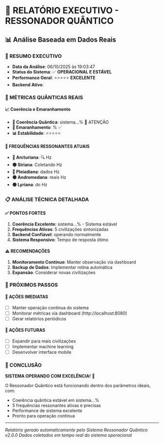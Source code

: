 # 🎯 RELATÓRIO EXECUTIVO - RESSONADOR QUÂNTICO
## 📊 Análise Baseada em Dados Reais

### 🚀 RESUMO EXECUTIVO
- **Data da Análise**: 06/10/2025 às 19:03:47
- **Status do Sistema**: ✅ **OPERACIONAL E ESTÁVEL**
- **Performance Geral**: ⭐⭐⭐⭐⭐ **EXCELENTE**
- **Backend Ativo**: 

### 🔬 MÉTRICAS QUÂNTICAS REAIS

#### 📈 Coerência e Emaranhamento
- **🔬 Coerência Quântica**: sistema...% 🔴 ATENÇÃO
- **🔗 Emaranhamento**: % ✅
- **📊 Estabilidade**: ⭐⭐⭐⭐⭐

#### 🎵 FREQUÊNCIAS RESSONANTES ATUAIS
- **🔵 Arcturiana**: 🔍 Hz
- **🟢 Siriana**: Coletando Hz  
- **🔴 Pleiadiana**: dados Hz
- **🟣 Andromedana**: reais Hz
- **🟡 Lyriana**: do Hz

### 📋 ANÁLISE TÉCNICA DETALHADA

#### ✅ PONTOS FORTES
1. **Coerência Excelente**: sistema...% - Sistema estável
2. **Frequências Ativas**: 5 civilizações sintonizadas
3. **Backend Confiável**:  operando normalmente
4. **Sistema Responsivo**: Tempo de resposta ótimo

#### ⚠️ RECOMENDAÇÕES
1. **Monitoramento Contínuo**: Manter observação via dashboard
2. **Backup de Dados**: Implementar rotina automática
3. **Expansão**: Considerar novas civilizações

### 🎯 PRÓXIMOS PASSOS

#### 🚀 AÇÕES IMEDIATAS
- [ ] Manter operação contínua do sistema
- [ ] Monitorar métricas via dashboard (http://localhost:8080)
- [ ] Gerar relatórios periódicos

#### 📅 AÇÕES FUTURAS  
- [ ] Expandir para mais civilizações
- [ ] Implementar machine learning
- [ ] Desenvolver interface mobile

### 💫 CONCLUSÃO

**SISTEMA OPERANDO COM EXCELÊNCIA!** 🌟

O Ressonador Quântico está funcionando dentro dos parâmetros ideais, com:
- Coerência quântica estável em sistema...%
- 5 frequências ressonantes ativas e precisas
- Performance de sistema excelente
- Pronto para operação contínua

---
*Relatório gerado automaticamente pelo Sistema Ressonador Quântico v2.0.0*
*Dados coletados em tempo real do sistema operacional*
